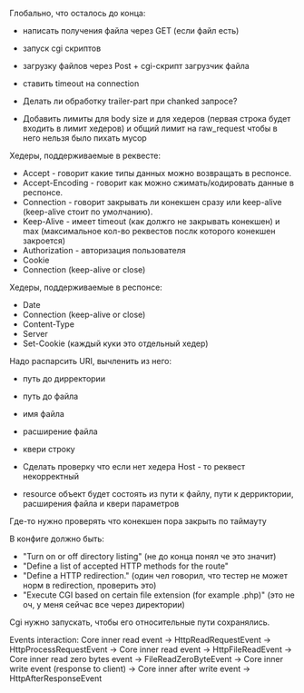 Глобально, что осталось до конца:
* написать получения файла через GET (если файл есть)
* запуск cgi скриптов
* загрузку файлов через Post + cgi-скрипт загрузчик файла
* ставить timeout на connection

* Делать ли обработку trailer-part при chanked запросе?
* Добавить лимиты для body size и для хедеров (первая строка будет входить в лимит хедеров) и общий лимит на raw_request чтобы в него нельзя было пихать мусор

Хедеры, поддерживаемые в реквесте:
* Accept - говорит какие типы данных можно возвращать в респонсе.
* Accept-Encoding - говорит как можно сжимать/кодировать данные в респонсе.
* Connection - говорит закрывать ли конекшен сразу или keep-alive (keep-alive стоит по умолчанию).
* Keep-Alive - имеет timeout (как должго не закрывать конекшен) и max (максимальное кол-во реквестов послк которого конекшен закроется)
* Authorization - авторизация пользователя
* Cookie
* Connection (keep-alive or close)

Хедеры, поддерживаемые в респонсе:
* Date
* Connection (keep-alive or close)
* Content-Type
* Server
* Set-Cookie (каждый куки это отдельный хедер)

Надо распарсить URI, вычленить из него:
* путь до дирректории
* путь до файла
* имя файла
* расширение файла
* квери строку

* Сделать проверку что если нет хедера Host - то реквест некорректный

* resource объект будет состоять из пути к файлу, пути к дерриктории, расширения файла и квери параметров

Где-то нужно проверять что конекшен пора закрыть по таймауту

В конфиге должно быть:
* "Turn on or off directory listing" (не до конца понял че это значит)
* "Define a list of accepted HTTP methods for the route"
* "Define a HTTP redirection." (один чел говорил, что тестер не может норм в redirection, проверить это)
* "Execute CGI based on certain file extension (for example .php)" (это не оч, у меня сейчас все через директории)

Сgi нужно запускать, чтобы его относительные пути сохранялись.

Events interaction:
Core inner read event -> HttpReadRequestEvent -> HttpProcessRequestEvent -> 
Core inner read event -> HttpFileReadEvent -> Core inner read zero bytes event -> 
FileReadZeroByteEvent -> Core inner write event (response to client) -> 
Core inner after write event -> HttpAfterResponseEvent
